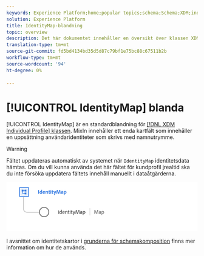 ```yaml
---
keywords: Experience Platform;home;popular topics;schema;Schema;XDM;individual profile;fields;schemas;Schemas;identityMap;identity map;Identity map;Schema design;map;Map;union schema;union
solution: Experience Platform
title: IdentityMap-blandning
topic: overview
description: Det här dokumentet innehåller en översikt över klassen XDM Individual Profile.
translation-type: tm+mt
source-git-commit: fd5bd4134bd35d5d87c79bf1e75bc88c67511b2b
workflow-type: tm+mt
source-wordcount: '94'
ht-degree: 0%

---
```



# [!UICONTROL IdentityMap] blanda

[!UICONTROL IdentityMap] är en standardblandning för [[!DNL XDM Individual Profile] klassen](../../classes/individual-profile.md). MixIn innehåller ett enda kartfält som innehåller en uppsättning användaridentiteter som skrivs med namnutrymme.

>[!WARNING]
>
>Fältet uppdateras automatiskt av systemet när `IdentityMap` identitetsdata hämtas. Om du vill kunna använda det här fältet för kundprofil [i](../../../profile/home.md)realtid ska du inte försöka uppdatera fältets innehåll manuellt i dataåtgärderna.

<img src="../../images/mixins/identitymap.png" width="600" /><br />

I avsnittet om identitetskartor i [grunderna för schemakomposition](../../schema/composition.md#identityMap) finns mer information om hur de används.